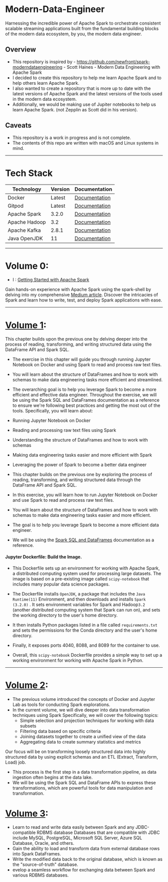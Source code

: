 # Modern-Data-Engineer
Harnessing the incredible power of Apache Spark to orchestrate consistent scalable streaming applications built from the fundamental building blocks of the modern data ecosystem, by you, the modern data engineer.


## Overview
- This repository is inspired by - https://github.com/newfront/spark-moderndataengineering - Scott Haines - Modern Data Engineering with Apache Spark
- I decided to create this repository to help me learn Apache Spark and to help others learn Apache Spark.
- I also wanted to create a repository that is more up to date with the latest versions of Apache Spark and the latest versions of the tools used in the modern data ecosystem.
- Additionally, we would be making use of Jupiter notebooks to help us learn Apache Spark. (not Zepplin as Scott did in his version).

## Caveats
- This repository is a work in progress and is not complete.
- The contents of this repo are written with macOS and Linux systems in mind.

---
# Tech Stack

| Technology | Version | Documentation |
|------------|---------|---------------|
| Docker | Latest | [Documentation](https://docs.docker.com/) |
| Gitpod | Latest | [Documentation](https://www.gitpod.io/docs/introduction/getting-started) |
| Apache Spark | 3.2.0 | [Documentation](https://spark.apache.org/docs/3.2.0/) |
| Apache Hadoop | 3.2 | [Documentation](https://spark.apache.org/docs/3.2.0/) |
| Apache Kafka | 2.8.1 | [Documentation](https://kafka.apache.org/documentation/) |
| Java OpenJDK | 11 | [Documentation](https://docs.oracle.com/en/java/javase/11/) |


---

# Volume 0:  
- I : [Getting Started with Apache Spark ](https://medium.com/@le.oasis/getting-started-with-apache-spark-sparksql-scala-with-mac-terminal-b9c9513c51f1)

Gain hands-on experience with Apache Spark using the spark-shell by delving into my comprehensive [Medium article](https://medium.com/@le.oasis/getting-started-with-apache-spark-sparksql-scala-with-mac-terminal-b9c9513c51f1). Discover the intricacies of Spark and learn how to write, test, and deploy Spark applications with ease. 

---
# [Volume 1](https://github.com/le-oasis/Modern-Data-Engineer/tree/main/vol-01): 
This chapter builds upon the previous one by delving deeper into the process of reading, transforming, and writing structured data using the DataFrame API and Spark SQL.

- The exercise in this chapter will guide you through running Jupyter Notebook on Docker and using Spark to read and process raw text files.
- You will learn about the structure of DataFrames and how to work with schemas to make data engineering tasks more efficient and streamlined.
- The overarching goal is to help you leverage Spark to become a more efficient and effective data engineer.
Throughout the exercise, we will be using the Spark SQL and DataFrames documentation as a reference to ensure we're following best practices and getting the most out of the tools.
Specifically, you will learn about:

- Running Jupyter Notebook on Docker
- Reading and processing raw text files using Spark
- Understanding the structure of DataFrames and how to work with schemas
- Making data engineering tasks easier and more efficient with Spark
- Leveraging the power of Spark to become a better data engineer




- This chapter builds on the previous one by exploring the process of reading, transforming, and writing structured data through the DataFrame API and Spark SQL.
- In this exercise, you will learn how to run Jupyter Notebook on Docker and use Spark to read and process raw text files. 
- You will learn about the structure of DataFrames and how to work with schemas to make data engineering tasks easier and more efficient. 
- The goal is to help you leverage Spark to become a more efficient data engineer.
- We will be using the [Spark SQL and DataFrames](https://spark.apache.org/docs/latest/sql-programming-guide.html) documentation as a reference.


#### Jupyter Dockerfile: Build the Image.
- This Dockerfile sets up an environment for working with Apache Spark, a distributed computing system used for processing large datasets. The image is based on a pre-existing image called `scipy-notebook` that includes many popular data science packages.

- The Dockerfile installs `OpenJDK`, a package that includes the `Java Runtime(11)` Environment, and then downloads and installs `Spark (3.2.0)` . It sets environment variables for Spark and Hadoop`3.2` (another distributed computing system that Spark can run on), and sets the working directory to the user's home directory.

- It then installs Python packages listed in a file called `requirements.txt`  and sets the permissions for the Conda directory and the user's home directory. 

- Finally, it exposes ports 4040, 8088, and 8089 for the container to use.

- Overall, this `scipy-notebook` Dockerfile provides a simple way to set up a working environment for working with Apache Spark in Python.


---
# [Volume 2](https://github.com/le-oasis/Modern-Data-Engineer/tree/main/vol-02):  
- The previous volume introduced the concepts of Docker and Jupyter Lab as tools for conducting Spark explorations.
- In the current volume, we will dive deeper into data transformation techniques using Spark Specifically, we will cover the following topics:
  - Simple selection and projection techniques for working with data subsets
  - Filtering data based on specific criteria
  - Joining datasets together to create a unified view of the data
  - Aggregating data to create summary statistics and metrics

Our focus will be on transforming loosely structured data into highly structured data by using explicit schemas and an ETL (Extract, Transform, Load) job.
- This process is the first step in a data transformation pipeline, as data ingestion often begins at the data lake.
- We will be using the Spark SQL and DataFrame APIs to express these transformations, which are powerful tools for data manipulation and transformation.


# [Volume 3](https://github.com/le-oasis/Modern-Data-Engineer/tree/main/vol-03): 
- Learn to read and write data easily between Spark and any JDBC-compatible RDBMS database
Databases that are compatible with JDBC include MySQL, PostgreSQL, Microsoft SQL Server, Azure SQL Database, Oracle, and others.
- Gain the ability to load and transform data from external database rows into Spark DataFrames.
- Write the modified data back to the original database, which is known as the "source-of-truth" database.
- evelop a seamless workflow for exchanging data between Spark and various RDBMS databases.

